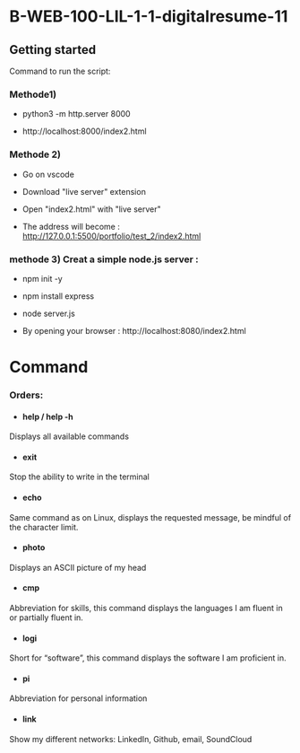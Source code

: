 # B-WEB-100-LIL-1-1-digitalresume-11

## Getting started

Command to run the script:

### Methode1) 

- python3 -m http.server 8000

- http://localhost:8000/index2.html

### Methode 2)
- Go on vscode

- Download "live server" extension

- Open "index2.html" with "live server"

- The address will become : http://127.0.0.1:5500/portfolio/test_2/index2.html

### methode 3) Creat a simple node.js server :

- npm init -y 

- npm install express

- node server.js

- By opening your browser : http://localhost:8080/index2.html




# Command 

### Orders: 
- #### help / help -h
Displays all available commands

- #### exit 
Stop the ability to write in the terminal

- #### echo 
Same command as on Linux, displays the requested message, be mindful of the character limit.

- #### photo
Displays an ASCII picture of my head

- #### cmp
Abbreviation for skills, this command displays the languages I am fluent in or partially fluent in. 

- #### logi
Short for “software”, this command displays the software I am proficient in. 

- #### pi 
Abbreviation for personal information 

- #### link
Show my different networks: LinkedIn, Github, email, SoundCloud 
